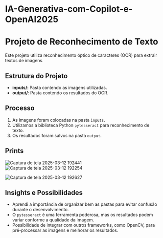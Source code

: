 # IA-Generativa-com-Copilot-e-OpenAI2025
# Projeto de Reconhecimento de Texto

Este projeto utiliza reconhecimento óptico de caracteres (OCR) para extrair textos de imagens. 

## Estrutura do Projeto

- **inputs/**: Pasta contendo as imagens utilizadas.
- **output/**: Pasta contendo os resultados do OCR.

## Processo

1. As imagens foram colocadas na pasta `inputs`.
2. Utilizamos a biblioteca Python `pytesseract` para reconhecimento de texto.
3. Os resultados foram salvos na pasta `output`.

## Prints
![Captura de tela 2025-03-12 192441](https://github.com/user-attachments/assets/d49df75e-9044-4c69-a421-89044a7bca91)
![Captura de tela 2025-03-12 192254](https://github.com/user-attachments/assets/8187d4f6-6ec5-468b-af63-5a770ad710f8)

![Captura de tela 2025-03-12 192627](https://github.com/user-attachments/assets/2d2de37f-da50-4089-b115-5e608a5d0908)


## Insights e Possibilidades

- Aprendi a importância de organizar bem as pastas para evitar confusão durante o desenvolvimento.
- O `pytesseract` é uma ferramenta poderosa, mas os resultados podem variar conforme a qualidade da imagem.
- Possibilidade de integrar com outros frameworks, como OpenCV, para pré-processar as imagens e melhorar os resultados.
